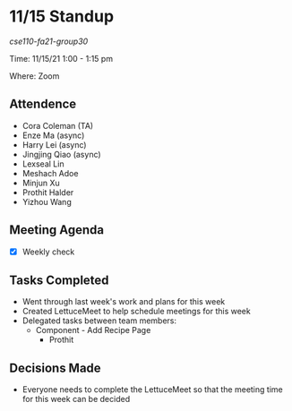 # 11/15 Standup
*cse110-fa21-group30*

Time: 11/15/21 1:00 - 1:15 pm

Where: Zoom

## Attendence
- Cora Coleman (TA)
- Enze Ma (async)
- Harry Lei (async)
- Jingjing Qiao (async)
- Lexseal Lin
- Meshach Adoe
- Minjun Xu
- Prothit Halder
- Yizhou Wang

## Meeting Agenda
- [x] Weekly check

## Tasks Completed
- Went through last week's work and plans for this week
- Created LettuceMeet to help schedule meetings for this week
- Delegated tasks between team members:
    - Component - Add Recipe Page
        - Prothit

## Decisions Made
- Everyone needs to complete the LettuceMeet so that the meeting time for this week can be decided
